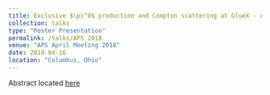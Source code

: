 ```yaml
---
title: Exclusive $\pi^0$ production and Compton scattering at GlueX - APS
collection: talks
type: "Poster Presentation"
permalink: /talks/APS_2018
venue: "APS April Meeting 2018"
date: 2018-04-16
location: "Columbus, Ohio"
---
```


Abstract located [here](http://meetings.aps.org/Meeting/APR18/Session/T01.33)
